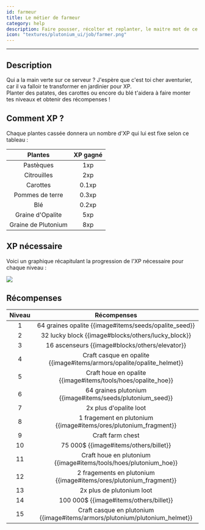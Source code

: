 ```yaml
---
id: farmeur
title: Le métier de farmeur
category: help
description: Faire pousser, récolter et replanter, le maitre mot de ce métier
icon: "textures/plutonium_ui/job/farmer.png"
---
```

___
## Description

Qui a la main verte sur ce serveur ? J'espère que c'est toi cher aventurier, car il va falloir te transformer en jardinier pour XP.  
Planter des patates, des carottes ou encore du blé t'aidera à faire monter tes niveaux et obtenir des récompenses ! 

## Comment XP ?

Chaque plantes cassée donnera un nombre d'XP qui lui est fixe selon ce tableau : 

Plantes | XP gagné
:------: | :------:
Pastèques | 1xp
Citrouilles | 2xp
Carottes | 0.1xp
Pommes de terre | 0.3xp
Blé | 0.2xp
Graine d'Opalite | 5xp
Graine de Plutonium | 8xp

## XP nécessaire

Voici un graphique récapitulant la progression de l'XP nécessaire pour chaque niveau :  

<img style="margin: 0 auto;" src="https://user-images.githubusercontent.com/66992287/161421002-a7451831-bebe-4bb2-a02f-ead3caef268e.png">

## Récompenses

Niveau | Récompenses
:----: | :---------: 
1 | 64 graines opalite {{image#items/seeds/opalite_seed}}
2 | 32 lucky block {{image#blocks/others/lucky_block}}
3 | 16 ascenseurs {{image#blocks/others/elevator}}
4 | Craft casque en opalite {{image#items/armors/opalite/opalite_helmet}}
5 | Craft houe en opalite {{image#items/tools/hoes/opalite_hoe}}
6 | 64 graines plutonium {{image#items/seeds/plutonium_seed}}
7 | 2x plus d'opalite loot
8 | 1 fragement en plutonium {{image#items/ores/plutonium_fragment}}
9 | Craft farm chest
10 | 75 000$ {{image#items/others/billet}}
11 | Craft houe en plutonium {{image#items/tools/hoes/plutonium_hoe}}
12 | 2 fragements en plutonium {{image#items/ores/plutonium_fragment}}
13 | 2x plus de plutonium loot
14 | 100 000$ {{image#items/others/billet}}
15 | Craft casque en plutonium {{image#items/armors/plutonium/plutonium_helmet}}
